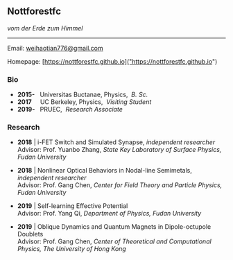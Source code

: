 ## Nottforestfc

_vom der Erde zum Himmel_

---

Email: [weihaotian776@gmail.com](weihaotian776@gmail.com)

Homepage: [https://nottforestfc.github.io]("https://nottforestfc.github.io")

### Bio

- **2015-**    &nbsp; Universitas Buctanae, Physics,&nbsp; _B. Sc._
- **2017**     &nbsp; &nbsp; UC Berkeley, Physics,&nbsp; _Visiting Student_
- **2019-**    &nbsp; PRUEC,&nbsp; _Research Associate_

### Research

- **2018**    | i-FET Switch and Simulated Synapse, _independent researcher_ </br>
    Advisor: Prof. Yuanbo Zhang,
    _State Key Laboratory of Surface Physics, Fudan University_

- **2018**     | Nonlinear Optical Behaviors in Nodal-line Semimetals, _independent researcher_</br>
    Advisor: Prof. Gang Chen,
    _Center for Field Theory and Particle Physics, Fudan University_

- **2019**     | Self-learning Effective Potential</br>
    Advisor: Prof. Yang Qi,
    _Department of Physics, Fudan University_

- **2019**     | Oblique Dynamics and Quantum Magnets in Dipole-octupole Doublets</br>
    Advisor: Prof. Gang Chen,
    _Center of Theoretical and Computational Physics, The University of Hong Kong_

